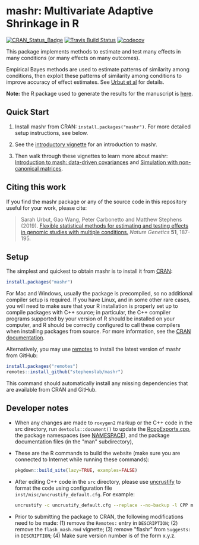 # mashr: Multivariate Adaptive Shrinkage in R

[![CRAN\_Status\_Badge](https://www.r-pkg.org/badges/version/mashr)](https://cran.r-project.org/package=mashr)
[![Travis Build Status](https://travis-ci.org/stephenslab/mashr.svg?branch=master)](https://travis-ci.org/stephenslab/mashr)
[![codecov](https://codecov.io/gh/stephenslab/mashr/branch/master/graph/badge.svg)](https://codecov.io/gh/stephenslab/mashr)

This package implements methods to estimate and test many effects in
many conditions (or many effects on many outcomes).

Empirical Bayes methods are used to estimate patterns of similarity
among conditions, then exploit these patterns of similarity among
conditions to improve accuracy of effect estimates. See
[Urbut et al][mash-paper] for details.

**Note:** the R package used to generate the results for the manuscript
is [here][mashr-pkg-for-paper].

## Quick Start

1. Install mashr from CRAN: `install.packages("mashr")`. For more
detailed setup instructions, see below.

2. See the [introductory vignette][vignette-intro] for an
introduction to mashr.

3. Then walk through these vignettes to learn more about mashr:
[Introduction to mash: data-driven covariances][vignette-data-driven-cov]
and [Simulation with non-canonical matrices][vignette-non-canonical].

## Citing this work

If you find the mashr package or any of the source code in this
repository useful for your work, please cite:

> Sarah Urbut, Gao Wang, Peter Carbonetto and Matthew Stephens
> (2019). [Flexible statistical methods for estimating and testing effects in genomic studies with multiple conditions.][mash-paper]
> *Nature Genetics* **51**, 187-195.

## Setup

The simplest and quickest to obtain mashr is to install it from
[CRAN][mashr-cran]:

```R
install.packages("mashr")
```

For Mac and Windows, usually the package is precompiled, so no
additional compiler setup is required. If you have Linux, and in some
other rare cases, you will need to make sure that your R installation
is properly set up to compile packages with C++ source; in particular,
the C++ compiler programs supported by your version of R should be
installed on your computer, and R should be correctly configured to
call these compilers when installing packages from source. For more
information, see the [CRAN documentation][cran-docs].

Alternatively, you may use [remotes][remotes] to install the latest
version of mashr from GitHub:

```R
install.packages("remotes")
remotes::install_github("stephenslab/mashr")
```
   
This command should automatically install any missing dependencies
that are available from CRAN and GitHub. 

## Developer notes

+ When any changes are made to `roxygen2` markup or the C++ code in
the src directory, run `devtools::document()` to update the
[RcppExports.cpp](src/RcppExports.cpp), the package namespaces (see
[NAMESPACE](NAMESPACE)), and the package documentation files (in the
"man" subdirectory),

+ These are the R commands to build the website (make sure you are
connected to Internet while running these commands):

   ```R
   pkgdown::build_site(lazy=TRUE, examples=FALSE)
   ```

+ After editing C++ code in the `src` directory, please use
[uncrustify][uncrustify] to format the code using configuration file
`inst/misc/uncrustify_default.cfg`. For example:

   ```bash
   uncrustify -c uncrustify_default.cfg --replace --no-backup -l CPP mash.cpp
   ```

+ Prior to submitting the package to CRAN, the following modifications
need to be made: (1) remove the `Remotes:` entry in `DESCRIPTION`; (2)
remove the `flash_mash.Rmd` vignette; (3) remove "flashr" from
`Suggests:` in `DESCRIPTION`; (4) Make sure version number is of the
form x.y.z.

[mashr-pkg-for-paper]: http://github.com/stephenslab/mashr-paper
[cran-docs]: https://cran.r-project.org/manuals.html
[mash-paper]: https://doi.org/10.1038/s41588-018-0268-8
[mashr-release]: https://github.com/stephenslab/mashr/releases/tag/v0.2-11
[remotes]: https://github.com/r-lib/remotes
[flashr]: https://github.com/stephenslab/flashr
[vignette-intro]: https://stephenslab.github.io/mashr/articles/intro_mash.html
[vignette-data-driven-cov]: https://stephenslab.github.io/mashr/articles/intro_mash_dd.html
[vignette-non-canonical]: https://stephenslab.github.io/mashr/articles/simulate_noncanon.html
[uncrustify]: http://uncrustify.sourceforge.net
[mashr-cran]: https://cran.r-project.org/package=mashr
